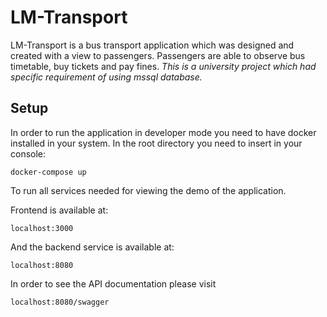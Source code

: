 # LM-Transport

LM-Transport is a bus transport application which was designed and created with a view to passengers. Passengers are able to observe bus timetable, buy tickets and pay fines.
_This is a university project which had specific requirement of using mssql database._

## Setup

In order to run the application in developer mode you need to have docker installed in your system.
In the root directory you need to insert in your console:

    docker-compose up

To run all services needed for viewing the demo of the application.

Frontend is available at:

    localhost:3000

And the backend service is available at:

    localhost:8080

In order to see the API documentation please visit

    localhost:8080/swagger
